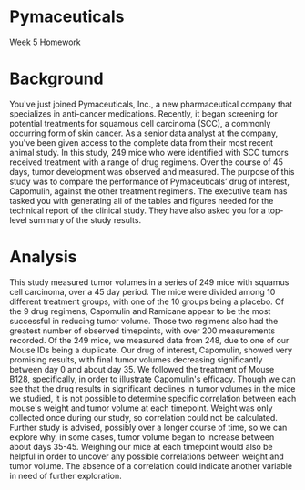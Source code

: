 # Pymaceuticals
Week 5 Homework
# Background
You've just joined Pymaceuticals, Inc., a new pharmaceutical company that specializes in anti-cancer medications. Recently, it began screening for potential treatments for squamous cell carcinoma (SCC), a commonly occurring form of skin cancer.
As a senior data analyst at the company, you've been given access to the complete data from their most recent animal study. In this study, 249 mice who were identified with SCC tumors received treatment with a range of drug regimens. Over the course of 45 days, tumor development was observed and measured. The purpose of this study was to compare the performance of Pymaceuticals’ drug of interest, Capomulin, against the other treatment regimens.
The executive team has tasked you with generating all of the tables and figures needed for the technical report of the clinical study. They have also asked you for a top-level summary of the study results.

# Analysis

This study measured tumor volumes in a series of 249 mice with squamus cell carcinoma, over a 45 day period. The mice were divided among 10 different treatment groups, with one of the 10 groups being a placebo. Of the 9 drug regimens, Capomulin and Ramicane appear to be the most successful in reducing tumor volume. Those two regimens also had the greatest number of observed timepoints, with over 200 measurements recorded. Of the 249 mice, we measured data from 248, due to one of our Mouse IDs being a duplicate. Our drug of interest, Capomulin, showed very promising results, with final tumor volumes decreasing significantly between day 0 and about day 35. We followed the treatment of Mouse B128, specifically, in order to illustrate Capomulin's efficacy. Though we can see that the drug results in significant declines in tumor volumes in the mice we studied, it is not possible to determine specific correlation between each mouse's weight and tumor volume at each timepoint. Weight was only collected once during our study, so correlation could not be calculated. Further study is advised, possibly over a longer course of time, so we can explore why, in some cases, tumor volume began to increase between about days 35-45. Weighing our mice at each timepoint would also be helpful in order to uncover any possible correlations between weight and tumor volume. The absence of a correlation could indicate another variable in need of further exploration. 
